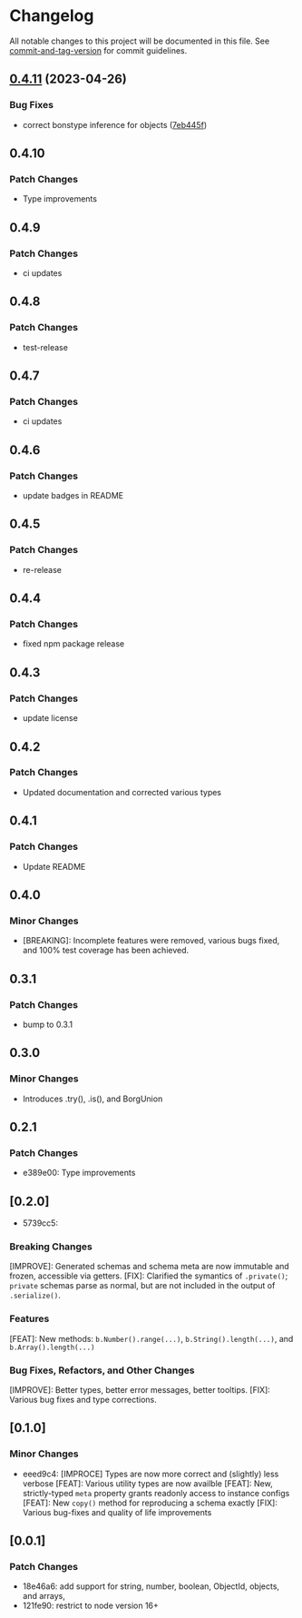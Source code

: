 # Changelog

All notable changes to this project will be documented in this file. See [commit-and-tag-version](https://github.com/absolute-version/commit-and-tag-version) for commit guidelines.

## [0.4.11](https://github.com/alecvision/borg/compare/v0.4.10...v0.4.11) (2023-04-26)


### Bug Fixes

* correct bonstype inference for objects ([7eb445f](https://github.com/alecvision/borg/commit/7eb445fc61e60b15500b6fae16383cc736872442))

## 0.4.10

### Patch Changes

- Type improvements

## 0.4.9

### Patch Changes

- ci updates

## 0.4.8

### Patch Changes

- test-release

## 0.4.7

### Patch Changes

- ci updates

## 0.4.6

### Patch Changes

- update badges in README

## 0.4.5

### Patch Changes

- re-release

## 0.4.4

### Patch Changes

- fixed npm package release

## 0.4.3

### Patch Changes

- update license

## 0.4.2

### Patch Changes

- Updated documentation and corrected various types

## 0.4.1

### Patch Changes

- Update README

## 0.4.0

### Minor Changes

- [BREAKING]: Incomplete features were removed, various bugs fixed, and 100% test coverage has been achieved.

## 0.3.1

### Patch Changes

- bump to 0.3.1

## 0.3.0

### Minor Changes

- Introduces .try(), .is(), and BorgUnion

## 0.2.1

### Patch Changes

- e389e00: Type improvements

## [0.2.0]

- 5739cc5:

### Breaking Changes

[IMPROVE]: Generated schemas and schema meta are now immutable and frozen, accessible via getters.
[FIX]: Clarified the symantics of `.private()`; `private` schemas parse as normal, but are not included in the output of `.serialize()`.

### Features

[FEAT]: New methods: `b.Number().range(...)`, `b.String().length(...)`, and `b.Array().length(...)`

### Bug Fixes, Refactors, and Other Changes

[IMPROVE]: Better types, better error messages, better tooltips.
[FIX]: Various bug fixes and type corrections.

## [0.1.0]

### Minor Changes

- eeed9c4:
  [IMPROCE] Types are now more correct and (slightly) less verbose
  [FEAT]: Various utility types are now availble
  [FEAT]: New, strictly-typed `meta` property grants readonly access to instance configs
  [FEAT]: New `copy()` method for reproducing a schema exactly
  [FIX]: Various bug-fixes and quality of life improvements

## [0.0.1]

### Patch Changes

- 18e46a6: add support for string, number, boolean, ObjectId, objects, and arrays,
- 121fe90: restrict to node version 16+
